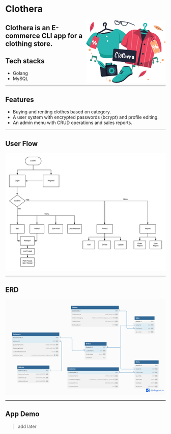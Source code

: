 # Clothera
<img align="right" width="250px" src="/images/clothera-logo.png">

Clothera is an E-commerce CLI app for a clothing store.
---
## Tech stacks
- Golang
- MySQL
---
## Features
- Buying and renting clothes based on category.
- A user system with encrypted passwords (bcrypt) and profile editing.
- An admin menu with CRUD operations and sales reports.

---
## User Flow
<img src="/images/clothera-flowchart.png">

---
## ERD
<img src="/images/clothera-erd.png">

---
## App Demo
>add later